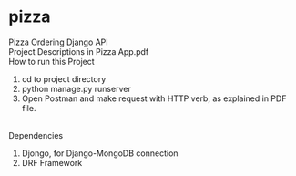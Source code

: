 # pizza
Pizza Ordering Django API <br/>
Project Descriptions in Pizza App.pdf <br/>
How to run this Project
1. cd to project directory <br/>
2. python manage.py runserver <br/>
3. Open Postman and make request with HTTP verb, as explained in PDF file. <br/> <br/>

Dependencies
1. Djongo, for Django-MongoDB connection
2. DRF Framework
